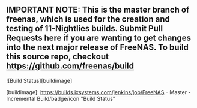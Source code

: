## IMPORTANT NOTE:  This is the master branch of freenas, which is used for the creation and testing of 11-Nightlies builds. Submit Pull Requests here if you are wanting to get changes into the next major release of FreeNAS. To build this source repo, checkout https://github.com/freenas/build

![Build Status][buildimage]

[buildimage]: https://builds.ixsystems.com/jenkins/job/FreeNAS - Master - Incremental Build/badge/icon "Build Status"
